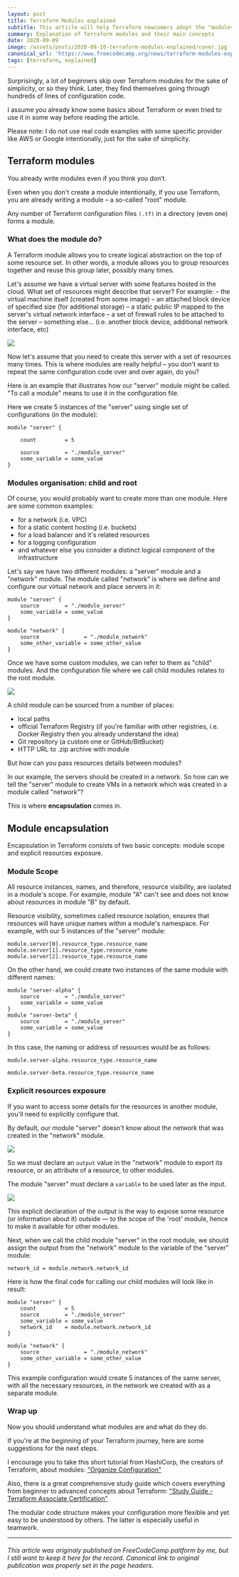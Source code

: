 ```yaml
---
layout: post
title: Terraform Modules explained
subtitle: This article will help Terraform newcomers adopt the "modules" concept easier
summary: Explanation of Terraform modules and their main concepts
date: 2020-09-09
image: /assets/posts/2020-09-10-terraform-modules-explained/cover.jpg
canonical_url: 'https://www.freecodecamp.org/news/terraform-modules-explained/'
tags: [terraform, explained]
---
```

Surprisingly, a lot of beginners skip over Terraform modules for the sake of simplicity, or so they think. Later, they find themselves going through hundreds of lines of configuration code.

I assume you already know some basics about Terraform or even tried to use it in some way before reading the article.

Please note: I do not use real code examples with some specific provider like AWS or Google intentionally, just for the sake of simplicity.

## Terraform modules
You already write modules even if you think you don’t.

Even when you don't create a module intentionally, if you use Terraform, you are already writing a module – a so-called "root" module.

Any number of Terraform configuration files `(.tf)` in a directory (even one) forms a module.

### What does the module do?
A Terraform module allows you to create logical abstraction on the top of some resource set. In other words, a module allows you to group resources together and reuse this group later, possibly many times.

Let's assume we have a virtual server with some features hosted in the cloud. What set of resources might describe that server? For example:
– the virtual machine itself (created from some image)
– an attached block device of specified size (for additional storage)
– a static public IP mapped to the server's virtual network interface
– a set of firewall rules to be attached to the server
– something else... (i.e. another block device, additional network interface, etc)

![](/assets/posts/2020-09-10-terraform-modules-explained/1.png)

Now let's assume that you need to create this server with a set of resources many times. This is where modules are really helpful – you don't want to repeat the same configuration code over and over again, do you?

Here is an example that illustrates how our "server" module might be called.
"To call a module" means to use it in the configuration file.

Here we create 5 instances of the "server" using single set of configurations (in the module):

```
module "server" {
    
    count         = 5
    
    source        = "./module_server"
    some_variable = some_value
}
```

### Modules organisation: child and root
Of course, you would probably want to create more than one module. Here are some common examples:
- for a network (i.e. VPC)
- for a static content hosting (i.e. buckets)
- for a load balancer and it's related resources
- for a logging configuration
- and whatever else you consider a distinct logical component of the infrastructure

Let's say we have two different modules: a "server" module and a "network" module. The module called "network" is where we define and configure our virtual network and place servers in it:

```
module "server" {
    source        = "./module_server"
    some_variable = some_value
}

module "network" {  
    source              = "./module_network"
    some_other_variable = some_other_value
}
```

Once we have some custom modules, we can refer to them as "child" modules. And the configuration file where we call child modules relates to the root module.

![](/assets/posts/2020-09-10-terraform-modules-explained/2.png)

A child module can be sourced from a number of places:

- local paths
- official Terraform Registry (if you're familiar with other registries, i.e. Docker Registry then you already understand the idea)
- Git repository (a custom one or GitHub/BitBucket)
- HTTP URL to .zip archive with module

But how can you pass resources details between modules?

In our example, the servers should be created in a network. So how can we tell the "server" module to create VMs in a network which was created in a module called "network"?

This is where **encapsulation** comes in.

## Module encapsulation
Encapsulation in Terraform consists of two basic concepts: module scope and explicit resources exposure.

### Module Scope
All resource instances, names, and therefore, resource visibility, are isolated in a module's scope. For example, module "A" can't see and does not know about resources in module "B" by default.

Resource visibility, sometimes called resource isolation, ensures that resources will have unique names within a module's namespace. For example, with our 5 instances of the "server" module:
```
module.server[0].resource_type.resource_name
module.server[1].resource_type.resource_name
module.server[2].resource_type.resource_name
```

On the other hand, we could create two instances of the same module with different names:
```
module "server-alpha" {    
    source        = "./module_server"
    some_variable = some_value
}
module "server-beta" {
    source        = "./module_server"
    some_variable = some_value
}
```

In this case, the naming or address of resources would be as follows:

```
module.server-alpha.resource_type.resource_name

module.server-beta.resource_type.resource_name
```

### Explicit resources exposure

If you want to access some details for the resources in another module, you'll need to explicitly configure that.

By default, our module "server" doesn't know about the network that was created in the "network" module.

![](/assets/posts/2020-09-10-terraform-modules-explained/3.png)

So we must declare an `output` value in the "network" module to export its resource, or an attribute of a resource, to other modules.

The module "server" must declare a `variable` to be used later as the input.

![](/assets/posts/2020-09-10-terraform-modules-explained/4.png)

This explicit declaration of the output is the way to expose some resource (or information about it) outside — to the scope of the 'root' module, hence to make it available for other modules.

Next, when we call the child module "server"  in the root module, we should assign the output from the "network" module to the variable of the "server" module:

```
network_id = module.network.network_id
```

Here is how the final code for calling our child modules will look like in result:

```
module "server" {
    count         = 5
    source        = "./module_server"
    some_variable = some_value
    network_id    = module.network.network_id
}

module "network" {  
    source              = "./module_network"
    some_other_variable = some_other_value
}
```

This example configuration would create 5 instances of the same server, with all the necessary resources, in the network we created with as a separate module.

### Wrap up
Now you should understand what modules are and what do they do.

If you're at the beginning of your Terraform journey, here are some suggestions for the next steps.

I encourage you to take this short tutorial from HashiCorp, the creators of Terraform, about modules:  ["Organize Configuration"](https://learn.hashicorp.com/collections/terraform/modules)

Also, there is a great comprehensive study guide which covers everything from beginner to advanced concepts about Terraform: ["Study Guide - Terraform Associate Certification"](https://learn.hashicorp.com/tutorials/terraform/associate-study?in=terraform/certification)

The modular code structure makes your configuration more flexible and yet easy to be understood by others. The latter is especially useful in teamwork.

----------------------------
###### This article was originaly published on FreeCodeCamp paltform by me, but I still want to keep it here for the record. Canonical link to original publication was properly set in the page headers. 